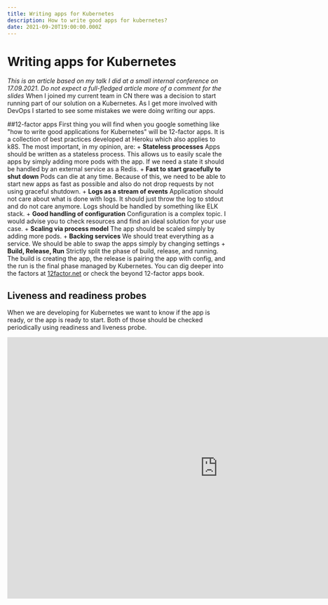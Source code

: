 ```yaml
---
title: Writing apps for Kubernetes
description: How to write good apps for kubernetes?
date: 2021-09-20T19:00:00.000Z
---
```

# Writing apps for Kubernetes
*This is an article based on my talk I did at a small internal conference on 17.09.2021. Do not expect a full-fledged article more of a comment for the slides*
When I joined my current team in CN there was a decision to start running part of our solution on a Kubernetes. As I get more involved with DevOps I started to see some mistakes we were doing writing our apps. 

##12-factor apps
First thing you will find when you google something like "how to write good applications for Kubernetes" will be 12-factor apps. It is a collection of best practices developed at Heroku which also applies to k8S. The most important, in my opinion, are: 
	+ **Stateless processes**
			Apps should be written as a stateless process. This allows us to easily scale the apps by simply adding more pods with the app. If we need a state it should be handled by an external service as a Redis.
	+ **Fast to start gracefully to shut down**
			 Pods can die at any time. Because of this, we need to be able to start new apps as fast as possible and also do not drop requests by not using graceful shutdown.
	+ **Logs as a stream of events**
			Application should not care about what is done with logs. It should just throw the log to stdout and do not care anymore. Logs should be handled by something like ELK stack.
	+ **Good handling of configuration**
			Configuration is a complex topic. I would advise you to check resources and find an ideal solution for your use case.
	+ **Scaling via process model**
			The app should be scaled simply by adding more pods. 
	+ **Backing services**
			We should treat everything as a service. We should be able to swap the apps simply by changing settings
	+ **Build, Release, Run**
			Strictly split the phase of build, release, and running. The build is creating the app, the release is pairing the app with config, and the run is the final phase managed by Kubernetes. 
You can dig deeper into the factors at [12factor.net](https://12factor.net/) or check the beyond 12-factor apps book.

## Liveness and readiness probes
When we are developing for Kubernetes we want to know if the app is ready, or the app is ready to start. Both of those should be checked periodically using readiness and liveness probe.

<iframe src="https://docs.google.com/presentation/d/e/2PACX-1vTLmsrz2asQ12o2fHDadHgqZI6-koNFXA2sEqEVn0cS5IH4O4SLSGNALahWD-R8yHiZg84BrRIK7z6W/embed?start=false&loop=false&delayms=60000" frameborder="0" width="960" height="596" allowfullscreen="true" mozallowfullscreen="true" webkitallowfullscreen="true"></iframe>
